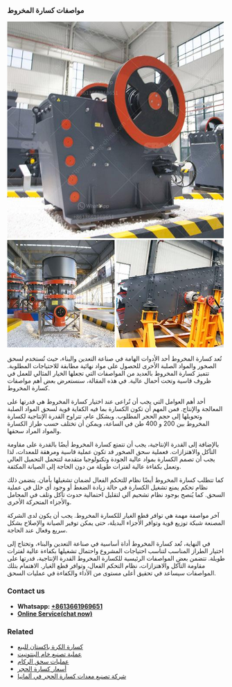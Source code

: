 <h3>مواصفات كسارة المخروط</h3><img src='1701854318.jpg' alt=''><p>تُعد كسارة المخروط أحد الأدوات الهامة في صناعة التعدين والبناء، حيث تُستخدم لسحق الصخور والمواد الصلبة الأخرى للحصول على مواد نهائية مطابقة للاحتياجات المطلوبة. تتميز كسارة المخروط بالعديد من المواصفات التي تجعلها الخيار المثالي للعمل في ظروف قاسية وتحت أحمال عالية. في هذه المقالة، سنستعرض بعض أهم مواصفات كسارة المخروط.</p><p>أحد أهم العوامل التي يجب أن تُراعى عند اختيار كسارة المخروط هي قدرتها على المعالجة والإنتاج. فمن المهم أن تكون الكسارة بما فيه الكفاية قوية لسحق المواد الصلبة وتحويلها إلى حجم الحجر المطلوب. وبشكل عام، تتراوح القدرة الإنتاجية لكسارة المخروط بين 200 و 400 طن في الساعة، ويمكن أن تختلف حسب طراز الكسارة والمواد المراد سحقها.</p><p>بالإضافة إلى القدرة الإنتاجية، يجب أن تتمتع كسارة المخروط أيضًا بالقدرة على مقاومة التآكل والاهتزازات. فعملية سحق الصخور قد تكون عملية قاسية ومرهقة للمعدات، لذا يجب أن تصمم الكسارة بمواد عالية الجودة وتكنولوجيا متقدمة لتتحمل التحميل العالي وتعمل بكفاءة عالية لفترات طويلة من دون الحاجة إلى الصيانة المكثفة.</p><p>كما تتطلب كسارة المخروط أيضًا نظام للتحكم الفعال لضمان تشغيلها بأمان. يتضمن ذلك نظام تحكم يمنع تشغيل الكسارة في حالة زيادة الضغط أو وجود أي خلل في عملية السحق. كما يُنصح بوجود نظام تشحيم آلي لتقليل احتمالية حدوث تآكل وتلف في المحامل والأجزاء المتحركة الأخرى.</p><p>آخر مواصفة مهمة هي توافر قطع الغيار للكسارة المخروط. يجب أن يكون لدى الشركة المصنعة شبكة توزيع قوية وتوافر الأجزاء البديلة، حتى يمكن توفير الصيانة والإصلاح بشكل سريع وفعال عند الحاجة.</p><p>في النهاية، تُعد كسارة المخروط أداة أساسية في صناعة التعدين والبناء، وتحتاج إلى اختيار الطراز المناسب لتناسب احتياجات المشروع واحتمال تشغيلها بكفاءة عالية لفترات طويلة. تتضمن بعض المواصفات الرئيسية للكسارة المخروط القدرة الإنتاجية، قدرتها على مقاومة التآكل والاهتزازات، نظام التحكم الفعال، وتوافر قطع الغيار. الاهتمام بتلك المواصفات سيساعد في تحقيق أعلى مستوى من الأداء والكفاءة في عمليات السحق.</p><h3>Contact us</h3><ul><li><strong>Whatsapp:&nbsp;<a href="https://wa.me/8613661969651">+8613661969651</a></strong></li><li><a href="https://swt.shibang-china.com/?git&amp;zhl&amp;مواصفات كسارة المخروط"><strong>Online Service(chat now)</strong></a></li></ul><h3>Related</h3><ul><li><a href='كسارة الكرة باكستان للبيع.md'>كسارة الكرة باكستان للبيع</a></li><li><a href='عملية تصنيع خام البنتونيت.md'>عملية تصنيع خام البنتونيت</a></li><li><a href='عمليات سحق الركام.md'>عمليات سحق الركام</a></li><li><a href='أسعار كسارة الحجر.md'>أسعار كسارة الحجر</a></li><li><a href='شركة تصنيع معدات كسارة الحجر في ألمانيا.md'>شركة تصنيع معدات كسارة الحجر في ألمانيا</a></li></ul>
